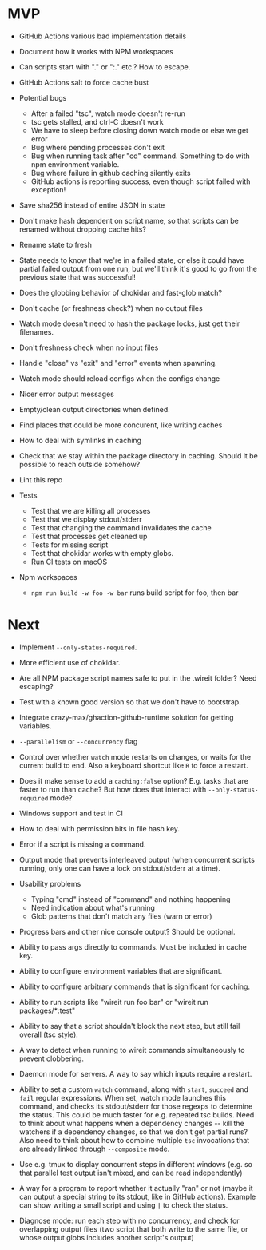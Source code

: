 # MVP

- GitHub Actions various bad implementation details

- Document how it works with NPM workspaces

- Can scripts start with "." or ":." etc.? How to escape.

- GitHub Actions salt to force cache bust

- Potential bugs

  - After a failed "tsc", watch mode doesn't re-run
  - tsc gets stalled, and ctrl-C doesn't work
  - We have to sleep before closing down watch mode or else we get error
  - Bug where pending processes don't exit
  - Bug when running task after "cd" command. Something to do with npm
    environment variable.
  - Bug where failure in github caching silently exits
  - GitHub actions is reporting success, even though script failed with
    exception!

- Save sha256 instead of entire JSON in state

- Don't make hash dependent on script name, so that scripts can be renamed
  without dropping cache hits?

- Rename state to fresh

- State needs to know that we're in a failed state, or else it could have
  partial failed output from one run, but we'll think it's good to go from the
  previous state that was successful!

- Does the globbing behavior of chokidar and fast-glob match?

- Don't cache (or freshness check?) when no output files

- Watch mode doesn't need to hash the package locks, just get their filenames.

- Don't freshness check when no input files

- Handle "close" vs "exit" and "error" events when spawning.

- Watch mode should reload configs when the configs change

- Nicer error output messages

- Empty/clean output directories when defined.

- Find places that could be more concurent, like writing caches

- How to deal with symlinks in caching

- Check that we stay within the package directory in caching. Should it be
  possible to reach outside somehow?

- Lint this repo

- Tests

  - Test that we are killing all processes
  - Test that we display stdout/stderr
  - Test that changing the command invalidates the cache
  - Test that processes get cleaned up
  - Tests for missing script
  - Test that chokidar works with empty globs.
  - Run CI tests on macOS

- Npm workspaces

  - `npm run build -w foo -w bar` runs build script for foo, then bar

# Next

- Implement `--only-status-required`.

- More efficient use of chokidar.

- Are all NPM package script names safe to put in the .wireit folder? Need
  escaping?

- Test with a known good version so that we don't have to bootstrap.

- Integrate crazy-max/ghaction-github-runtime solution for getting variables.

- `--parallelism` or `--concurrency` flag

- Control over whether `watch` mode restarts on changes, or waits for the
  current build to end. Also a keyboard shortcut like `R` to force a restart.

- Does it make sense to add a `caching:false` option? E.g. tasks that are faster
  to run than cache? But how does that interact with `--only-status-required`
  mode?

- Windows support and test in CI

- How to deal with permission bits in file hash key.

- Error if a script is missing a command.

- Output mode that prevents interleaved output (when concurrent scripts running,
  only one can have a lock on stdout/stderr at a time).

- Usability problems

  - Typing "cmd" instead of "command" and nothing happening
  - Need indication about what's running
  - Glob patterns that don't match any files (warn or error)

- Progress bars and other nice console output? Should be optional.

- Ability to pass args directly to commands. Must be included in cache key.

- Ability to configure environment variables that are significant.

- Ability to configure arbitrary commands that is significant for caching.

- Ability to run scripts like "wireit run foo bar" or "wireit run
  packages/\*:test"

- Ability to say that a script shouldn't block the next step, but still fail
  overall (tsc style).

- A way to detect when running to wireit commands simultaneously to prevent
  clobbering.

- Daemon mode for servers. A way to say which inputs require a restart.

- Ability to set a custom `watch` command, along with `start`, `succeed` and
  `fail` regular expressions. When set, watch mode launches this command, and
  checks its stdout/stderr for those regexps to determine the status. This could
  be much faster for e.g. repeated tsc builds. Need to think about what happens
  when a dependency changes -- kill the watchers if a dependency changes, so
  that we don't get partial runs? Also need to think about how to combine
  multiple `tsc` invocations that are already linked through `--composite` mode.

- Use e.g. tmux to display concurrent steps in different windows (e.g. so that
  parallel test output isn't mixed, and can be read independently)

- A way for a program to report whether it actually "ran" or not (maybe it can
  output a special string to its stdout, like in GitHub actions). Example can
  show writing a small script and using `|` to check the status.

- Diagnose mode: run each step with no concurrency, and check for overlapping
  output files (two script that both write to the same file, or whose output
  globs includes another script's output)
